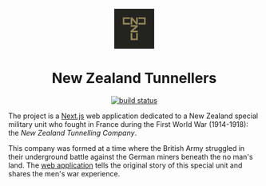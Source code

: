 <p align="center">
    <img width="80" height="80" src="./public/apple-touch-icon-114x114.png"/>
</p>
<h1 align="center">
    New Zealand Tunnellers
</h1>
<p align="center">
    <a href="https://github.com/ByAnthony/newzealandtunnellers/actions/workflows/nztunnellers.yml">
        <img src="https://github.com/ByAnthony/newzealandtunnellers/actions/workflows/nztunnellers.yml/badge.svg" alt="build status"></a>
</p>

The project is a [Next.js](https://github.com/vercel/next.js) web application dedicated to a New Zealand special military unit who fought in France during the First World War (1914-1918): the _New Zealand Tunnelling Company_.

This company was formed at a time where the British Army struggled in their underground battle against the German miners beneath the no man's land. The [web application](https://www.nztunnellers.com) tells the original story of this special unit and shares the men's war experience.
